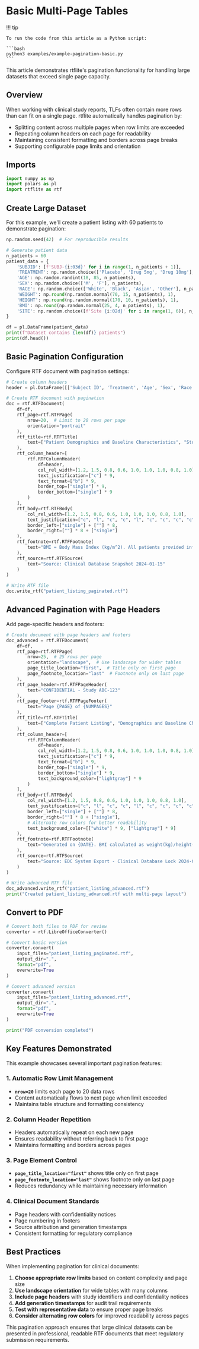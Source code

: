 # Basic Multi-Page Tables

!!! tip

    To run the code from this article as a Python script:

    ```bash
    python3 examples/example-pagination-basic.py
    ```

This article demonstrates rtflite's pagination functionality for handling large datasets that exceed single page capacity.

## Overview

When working with clinical study reports, 
TLFs often contain more rows than can fit on a single page. 
rtflite automatically handles pagination by:

- Splitting content across multiple pages when row limits are exceeded
- Repeating column headers on each page for readability
- Maintaining consistent formatting and borders across page breaks
- Supporting configurable page limits and orientation

## Imports

```python
import numpy as np
import polars as pl
import rtflite as rtf
```

## Create Large Dataset

For this example, we'll create a patient listing with 60 patients to demonstrate pagination:

```python
np.random.seed(42)  # For reproducible results

# Generate patient data
n_patients = 60
patient_data = {
    'SUBJID': [f'SUBJ-{i:03d}' for i in range(1, n_patients + 1)],
    'TREATMENT': np.random.choice(['Placebo', 'Drug 5mg', 'Drug 10mg'], n_patients),
    'AGE': np.random.randint(18, 85, n_patients),
    'SEX': np.random.choice(['M', 'F'], n_patients),
    'RACE': np.random.choice(['White', 'Black', 'Asian', 'Other'], n_patients),
    'WEIGHT': np.round(np.random.normal(70, 15, n_patients), 1),
    'HEIGHT': np.round(np.random.normal(170, 10, n_patients), 1),
    'BMI': np.round(np.random.normal(25, 4, n_patients), 1),
    'SITE': np.random.choice([f'Site {i:02d}' for i in range(1, 6)], n_patients)
}

df = pl.DataFrame(patient_data)
print(f"Dataset contains {len(df)} patients")
print(df.head())
```

## Basic Pagination Configuration

Configure RTF document with pagination settings:

```python
# Create column headers
header = pl.DataFrame([['Subject ID', 'Treatment', 'Age', 'Sex', 'Race', 'Weight (kg)', 'Height (cm)', 'BMI', 'Site']], orient = "row")

# Create RTF document with pagination
doc = rtf.RTFDocument(
    df=df,
    rtf_page=rtf.RTFPage(
        nrow=20,  # Limit to 20 rows per page
        orientation="portrait"
    ),
    rtf_title=rtf.RTFTitle(
        text=["Patient Demographics and Baseline Characteristics", "Study ABC-123 - Patient Listing"]
    ),
    rtf_column_header=[
        rtf.RTFColumnHeader(
            df=header,
            col_rel_width=[1.2, 1.5, 0.8, 0.6, 1.0, 1.0, 1.0, 0.8, 1.0],
            text_justification=["c"] * 9,
            text_format=["b"] * 9,
            border_top=["single"] * 9,
            border_bottom=["single"] * 9
        )
    ],
    rtf_body=rtf.RTFBody(
        col_rel_width=[1.2, 1.5, 0.8, 0.6, 1.0, 1.0, 1.0, 0.8, 1.0],
        text_justification=["c", "l", "c", "c", "l", "c", "c", "c", "c"],
        border_left=["single"] + [""] * 8,
        border_right=[""] * 8 + ["single"]
    ),
    rtf_footnote=rtf.RTFFootnote(
        text="BMI = Body Mass Index (kg/m^2). All patients provided informed consent."
    ),
    rtf_source=rtf.RTFSource(
        text="Source: Clinical Database Snapshot 2024-01-15"
    )
)

# Write RTF file
doc.write_rtf("patient_listing_paginated.rtf")
```

## Advanced Pagination with Page Headers

Add page-specific headers and footers:

```python
# Create document with page headers and footers
doc_advanced = rtf.RTFDocument(
    df=df,
    rtf_page=rtf.RTFPage(
        nrow=25,  # 25 rows per page
        orientation="landscape",  # Use landscape for wider tables
        page_title_location="first",  # Title only on first page
        page_footnote_location="last"  # Footnote only on last page
    ),
    rtf_page_header=rtf.RTFPageHeader(
        text="CONFIDENTIAL - Study ABC-123"
    ),
    rtf_page_footer=rtf.RTFPageFooter(
        text="Page {PAGE} of {NUMPAGES}"
    ),
    rtf_title=rtf.RTFTitle(
        text=["Complete Patient Listing", "Demographics and Baseline Characteristics", "All Randomized Subjects"]
    ),
    rtf_column_header=[
        rtf.RTFColumnHeader(
            df=header,
            col_rel_width=[1.2, 1.5, 0.8, 0.6, 1.0, 1.0, 1.0, 0.8, 1.0],
            text_justification=["c"] * 9,
            text_format=["b"] * 9,
            border_top=["single"] * 9,
            border_bottom=["single"] * 9,
            text_background_color=["lightgray"] * 9
        )
    ],
    rtf_body=rtf.RTFBody(
        col_rel_width=[1.2, 1.5, 0.8, 0.6, 1.0, 1.0, 1.0, 0.8, 1.0],
        text_justification=["c", "l", "c", "c", "l", "c", "c", "c", "c"],
        border_left=["single"] + [""] * 8,
        border_right=[""] * 8 + ["single"],
        # Alternate row colors for better readability
        text_background_color=[["white"] * 9, ["lightgray"] * 9]
    ),
    rtf_footnote=rtf.RTFFootnote(
        text="Generated on {DATE}. BMI calculated as weight(kg)/height(m)^2. Missing values indicated by blank cells."
    ),
    rtf_source=rtf.RTFSource(
        text="Source: EDC System Export - Clinical Database Lock 2024-01-15 14:30 UTC"
    )
)

# Write advanced RTF file
doc_advanced.write_rtf("patient_listing_advanced.rtf")
print("Created patient_listing_advanced.rtf with multi-page layout")
```

## Convert to PDF

```python
# Convert both files to PDF for review
converter = rtf.LibreOfficeConverter()

# Convert basic version
converter.convert(
    input_files="patient_listing_paginated.rtf", 
    output_dir=".", 
    format="pdf", 
    overwrite=True
)

# Convert advanced version  
converter.convert(
    input_files="patient_listing_advanced.rtf", 
    output_dir=".", 
    format="pdf", 
    overwrite=True
)

print("PDF conversion completed")
```

## Key Features Demonstrated

This example showcases several important pagination features:

### 1. Automatic Row Limit Management
- **`nrow=20`** limits each page to 20 data rows
- Content automatically flows to next page when limit exceeded
- Maintains table structure and formatting consistency

### 2. Column Header Repetition
- Headers automatically repeat on each new page
- Ensures readability without referring back to first page
- Maintains formatting and borders across pages

### 3. Page Element Control
- **`page_title_location="first"`** shows title only on first page
- **`page_footnote_location="last"`** shows footnote only on last page
- Reduces redundancy while maintaining necessary information

### 4. Clinical Document Standards
- Page headers with confidentiality notices
- Page numbering in footers
- Source attribution and generation timestamps
- Consistent formatting for regulatory compliance

## Best Practices

When implementing pagination for clinical documents:

1. **Choose appropriate row limits** based on content complexity and page size
2. **Use landscape orientation** for wide tables with many columns
3. **Include page headers** with study identifiers and confidentiality notices
4. **Add generation timestamps** for audit trail requirements
5. **Test with representative data** to ensure proper page breaks
6. **Consider alternating row colors** for improved readability across pages

This pagination approach ensures that large clinical datasets can be presented in professional, readable RTF documents that meet regulatory submission requirements.